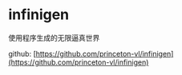 # infinigen

使用程序生成的无限逼真世界

github: [https://github.com/princeton-vl/infinigen](https://github.com/princeton-vl/infinigen)